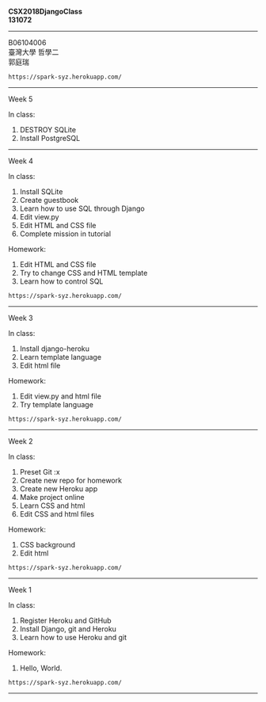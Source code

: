 __CSX2018DjangoClass__  
__131072__

---

B06104006  
臺灣大學 哲學二  
郭庭瑞  



`https://spark-syz.herokuapp.com/`


---
Week 5

In class:

1. DESTROY SQLite
2. Install PostgreSQL


---
Week 4

In class:

1. Install SQLite
2. Create guestbook
3. Learn how to use SQL through Django
4. Edit view.py
5. Edit HTML and CSS file
6. Complete mission in tutorial

Homework:

1. Edit HTML and CSS file
2. Try to change CSS and HTML template
3. Learn how to control SQL

`https://spark-syz.herokuapp.com/`

---
Week 3

In class:

1. Install django-heroku
2. Learn template language
3. Edit html file

Homework:

1. Edit view.py and html file
2. Try template language

`https://spark-syz.herokuapp.com/`

---
Week 2

In class:

1. Preset Git :x  
2. Create new repo for homework
3. Create new Heroku app
4. Make project online
5. Learn CSS and html
6. Edit CSS and html files

Homework:  

1. CSS background
2. Edit html

`https://spark-syz.herokuapp.com/`

---
Week 1

In class:

1. Register Heroku and GitHub  
2. Install Django, git and Heroku
3. Learn how to use Heroku and git

Homework:

1. Hello, World.  

`https://spark-syz.herokuapp.com/`

---
